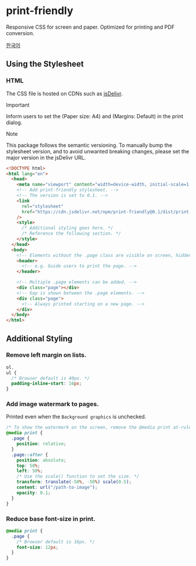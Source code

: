 # print-friendly

Responsive CSS for screen and paper. Optimized for printing and PDF conversion.

[한국어](/docs/ko.md)

## Using the Stylesheet

### HTML

The CSS file is hosted on CDNs such as [jsDelivr](https://www.jsdelivr.com/package/npm/print-friendly).

> [!IMPORTANT]
> Inform users to set the (Paper size: A4) and (Margins: Default) in the print dialog.

> [!NOTE]
> This package follows the semantic versioning. To manually bump the stylesheet version, and to avoid unwanted breaking changes, please set the major version in the jsDelivr URL.

```html
<!DOCTYPE html>
<html lang="en">
  <head>
    <meta name="viewport" content="width=device-width, initial-scale=1.0" />
    <!-- Add print-friendly stylesheet. -->
    <!-- The version is set to 0.1. -->
    <link
      rel="stylesheet"
      href="https://cdn.jsdelivr.net/npm/print-friendly@0.1/dist/print-friendly.css"
    />
    <style>
      /* Additional styling goes here. */
      /* Reference the following section. */
    </style>
  </head>
  <body>
    <!-- Elements without the .page class are visible on screen, hidden from print. -->
    <header>
      <!-- e.g. Guide users to print the page. -->
    </header>

    <!-- Multiple .page elements can be added. -->
    <div class="page"></div>
    <!-- Gap is shown between the .page elements. -->
    <div class="page">
      <!-- Always printed starting on a new page. -->
    </div>
  </body>
</html>
```

## Additional Styling

### Remove left margin on lists.

```css
ol,
ul {
  /* Browser default is 40px. */
  padding-inline-start: 16px;
}
```

### Add image watermark to pages.

Printed even when the `Background graphics` is unchecked.

```css
/* To show the watermark on the screen, remove the @media print at-rule. */
@media print {
  .page {
    position: relative;
  }
  .page::after {
    position: absolute;
    top: 50%;
    left: 50%;
    /* Use the scale() function to set the size. */
    transform: translate(-50%, -50%) scale(0.5);
    content: url("/path-to-image");
    opacity: 0.1;
  }
}
```

### Reduce base font-size in print.

```css
@media print {
  .page {
    /* Browser default is 16px. */
    font-size: 12px;
  }
}
```
